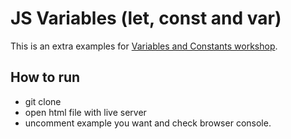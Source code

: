 # JS Variables (let, const and var) 
This is an extra examples for [Variables and Constants workshop](https://github.com/gazaskygeeks/Fundamentals-course/blob/master/coursebook/Week%2003/session-06/variables-and-constants.md).

## How to run
- git clone
- open html file with live server
- uncomment example you want and check browser console.